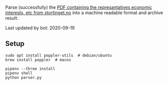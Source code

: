 Parse (successfully) the [PDF containing the represantatives economic interests, etc from stortinget.no](https://www.stortinget.no/no/Stortinget-og-demokratiet/Representantene/Okonomiske-interesser/) into a machine readable format and archive result.

Last updated by bot: 2020-09-19

## Setup
    sudo apt install poppler-utils  # debian/ubuntu
    brew install poppler  # macos

    pipenv --three install
    pipenv shell
    python parser.py

